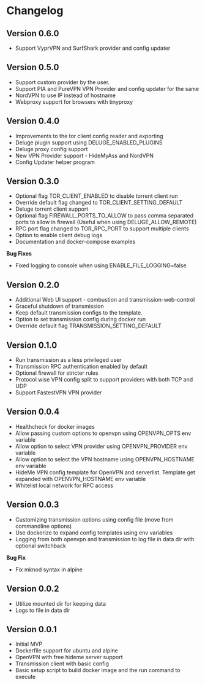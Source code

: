# Changelog

## Version 0.6.0

* Support VyprVPN and SurfShark provider and config updater

## Version 0.5.0

* Support custom provider by the user.
* Support PIA and PureVPN VPN Provider and config updater for the same
* NordVPN to use IP instead of hostname
* Webproxy support for browsers with tinyproxy

## Version 0.4.0

* Improvements to the tor client config reader and exporting
* Deluge plugin support using DELUGE_ENABLED_PLUGINS
* Deluge proxy config support
* New VPN Provider support - HideMyAss and NordVPN
* Config Updater helper program

## Version 0.3.0

* Optional flag TOR_CLIENT_ENABLED to disable torrent client run
* Override default flag changed to TOR_CLIENT_SETTING_DEFAULT
* Deluge torrent client support
* Optional flag FIREWALL_PORTS_TO_ALLOW to pass comma separated ports to allow in firewall (Useful when using DELUGE_ALLOW_REMOTE)
* RPC port flag changed to TOR_RPC_PORT to support multiple clients
* Option to enable client debug logs
* Documentation and docker-compose examples

**Bug Fixes**

* Fixed logging to console when using ENABLE_FILE_LOGGING=false

## Version 0.2.0

* Additional Web UI support - combustion and transmission-web-control
* Graceful shutdown of transmission
* Keep default transmission configs to the template.
* Option to set transmission config during docker run
* Override default flag TRANSMISSION_SETTING_DEFAULT

## Version 0.1.0

* Run transmission as a less privileged user
* Transmission RPC authentication enabled by default
* Optional firewall for stricter rules
* Protocol wise VPN config split to support providers with both TCP and UDP
* Support FastestVPN VPN provider

## Version 0.0.4

* Healthcheck for docker images
* Allow passing custom options to openvpn using OPENVPN_OPTS env variable
* Allow option to select VPN provider using OPENVPN_PROVIDER env variable
* Allow option to select the VPN hostname using OPENVPN_HOSTNAME env variable
* HideMe VPN config template for OpenVPN and serverlist. Template get expanded with OPENVPN_HOSTNAME env variable
* Whitelist local network for RPC access

## Version 0.0.3

* Customizing transmission options using config file (move from commandline options)
* Use dockerize to expand config templates using env variables
* Logging from both openvpn and transmission to log file in data dir with optional switchback

**Bug Fix**

* Fix mknod syntax in alpine


## Version 0.0.2

* Utilize mounted dir for keeping data
* Logs to file in data dir

## Version 0.0.1

* Initial MVP
* Dockerfile support for ubuntu and alpine
* OpenVPN with free hideme server support
* Transmission client with basic config
* Basic setup script to build docker image and the run command to execute
